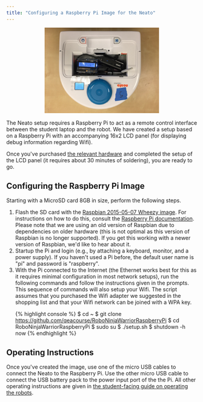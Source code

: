 ```yaml
---
title: "Configuring a Raspberry Pi Image for the Neato"
---
```


<p align="center"> <img src="Pictures/neato_overview.jpeg" alt="A picture of a Neato robotic vacuum cleaner with a custom remote control interface based on Raspberry Pi" width="60%" height="60%">
</p>

The Neato setup requires a Raspberry Pi to act as a remote control interface between the student laptop and the robot. We have created a setup based on a Raspberry Pi with an accompanying 16x2 LCD panel (for displaying debug information regarding Wifi).

Once you've purchased [the relevant hardware](shopping_list) and completed the setup of the LCD panel (it requires about 30 minutes of soldering), you are ready to go.

## Configuring the Raspberry Pi Image

Starting with a MicroSD card 8GB in size, perform the following steps.

<ol>
<li>
Flash the SD card with the <a href="https://downloads.raspberrypi.org/raspbian/images/raspbian-2015-05-07/2015-05-05-raspbian-wheezy.zip">Raspbian 2015-05-07 Wheezy image</a>.  For instructions on how to do this, consult the <a href="https://www.raspberrypi.org/documentation/installation/installing-images/">Raspberry Pi documentation</a>.  Please note that we are using an old version of Raspbian due to dependencies on older hardware (this is not optimal as this version of Raspbian is no longer supported).  If you get this working with a newer version of Raspbian, we'd like to hear about it.</li>

<li>Startup the Pi and login (e.g., by attaching a keyboard, monitor, and a power supply).  If you haven't used a Pi before, the default user name is "pi" and password is "raspberry".</li>

<li>With the Pi connected to the Internet (the Ethernet works best for this as it requires minimal configuration in most network setups), run the following commands and follow the instructions given in the prompts.  This sequence of commands will also setup your Wifi.  The script assumes that you purchased the Wifi adapter we suggested in the shopping list and that your Wifi network can be joined with a WPA key.

{% highlight console %}
$ cd ~
$ git clone https://github.com/qeacourse/RoboNinjaWarriorRaspberryPi
$ cd RoboNinjaWarriorRaspberryPi
$ sudo su
$ ./setup.sh
$ shutdown -h now
{% endhighlight %}
</li>
</ol>

## Operating Instructions

Once you've created the image, use one of the micro USB cables to connect the Neato to the Raspberry Pi.  Use the other micro USB cable to connect the USB battery pack to the power input port of the the Pi.  All other operating instructions are given in [the student-facing guide on operating the robots](meet_your_neato).
